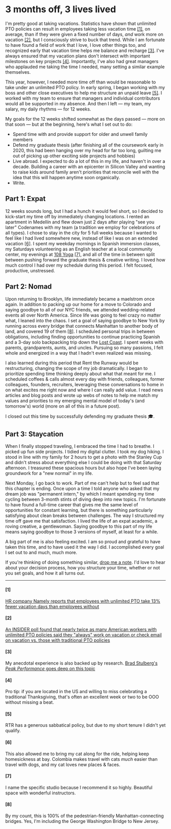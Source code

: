 <!--
.. date: 2022-11-03:00 UTC-07:00
.. tags: sabbatical
-->

# 3 months off, 3 lives lived

I'm pretty good at taking vacations. Statistics have shown that unlimited PTO policies can result in employees taking less vacation time [[1]](#1), on average, than if they were given a fixed number of days, *and* work more on vacation [[2]](#2), but I consciously strive to buck that trend. While I am fortunate to have found a field of work that I love, I love other things too, and recognized early that vacation time helps me balance and recharge [[3]](#3). I've always ensured that my vacation plans don't intersect with important milestones on key projects [[4]](#4). Importantly, I've also had great managers who applauded me taking the time I needed, many setting a similar example themselves. 

This year, however, I needed more time off than would be reasonable to take under an unlimited PTO policy. In early spring, I began working with my boss and other close executives to help me structure an unpaid leave [[5]](#5). I worked with my team to ensure that managers and individual contributors would all be supported in my absence. And then I left — my team, my salary, my daily rhythms — for 12 weeks.

My goals for the 12 weeks shifted somewhat as the days passed — more on that soon — but at the beginning, here's what I set out to do:
- Spend time with and provide support for older and unwell family members 
- Defend my graduate thesis (after finishing all of the coursework early in 2020, this had been hanging over my head for far too long, guilting me out of picking up other exciting side projects and hobbies) 
- Live abroad. I expected to do a lot of this in my life, and haven't in over a decade. Building a career with an epicenter in Silicon Valley and wanting to raise kids around family aren't priorities that reconcile well with the idea that this will happen anytime soon organically.
- Write. 

## Part 1: Expat
12 weeks sounds long, but I had a hunch it would feel short, so I decided to kick-start my time off by immediately changing locations. I rented an apartment in Medellín and flew down just 2 days after playing "see you later" Codenames with my team (a tradition we employ for celebrations of all types). I chose to stay in the city for 5 full weeks because I wanted to feel like I had lived somewhere new, instead of like I was on an extended vacation [[6]](#6). I spent my weekday mornings in Spanish immersion classes, my Saturdays volunteering as an English teacher at a local community center, my evenings at [108 Yoga](https://108yogacolombia.com/) [[7]](#7), and all of the time in between split between pushing forward the graduate thesis & creative writing. I loved how much control I had over my schedule during this period. I felt focused, productive, unstressed. 

## Part 2: Nomad

Upon returning to Brooklyn, life immediately became a maelstrom once again. In addition to packing up our home for a move to Colorado and saying goodbye to all of our NYC friends, we attended wedding-related events all over North America. Since life was going to feel crazy no matter what, I leaned into the chaos. I set a goal of saying goodbye to New York by running across every bridge that connects Manhattan to another body of land, and covered 19 of them [[8]](#8). I scheduled personal trips in between obligations, including finding opportunities to continue practicing Spanish and a 3-day solo backpacking trip down the [Lost Coast](https://www.instagram.com/p/CjHKXlmpm0e/). I spent weeks with parents, grandparents, aunts, and uncles. Pursuing so many passions, I felt whole and energized in a way that I hadn't even realized was missing.

I also learned during this period that Rent the Runway would be restructuring, changing the scope of my job dramatically. I began to prioritize spending time thinking deeply about what that meant for me. I scheduled coffees & calls almost every day with friends, colleagues, former colleagues, founders, recruiters, leveraging these conversations to home in on what excites me right now and where I can really add value. I read news articles and blog posts and wrote up webs of notes to help me match my values and priorities to my emerging mental model of today's (and tomorrow's) world (more on all of this in a future post). 

I closed out this time by successfully defending my graduate thesis 🎓. 

## Part 3: Staycation

When I finally stopped traveling, I embraced the time I had to breathe. I picked up fun side projects. I tidied my digital clutter. I took my dog hiking. I stood in line with my family for 2 hours to get a photo with the Stanley Cup and didn't stress about everything else I could be doing with that Saturday afternoon. I treasured these spacious hours but also hope I've been laying groundwork for a "new normal" in my life.

Next Monday, I go back to work. Part of me can't help but to feel sad that this chapter is ending. Once upon a time I told anyone who asked that my dream job was "permanent intern," by which I meant spending my time cycling between 3-month stints of diving deep into new topics. I'm fortunate to have found a full-time career that gives me the same level of opportunities for constant learning, but there is something particularly satisfying about clean breaks between challenges. The way I structured my time off gave me that satisfaction. I lived the life of an expat academic, a roving creative, a gentlewoman. Saying goodbye to this part of my life means saying goodbye to those 3 versions of myself, at least for a while. 

A big part of me is also feeling excited. I am so proud and grateful to have taken this time, and to have used it the way I did. I accomplished every goal I set out to and much, much more. 

If you're thinking of doing something similar, [drop me a note](mailto:emilypastewka@gmail.com). I'd love to hear about your decision process, how you structure your time, whether or not you set goals, and how it all turns out. 


----------

#### [1]
[HR company Namely reports that employees with unlimited PTO take 13% fewer vacation days than employees without](https://blog.namely.com/unlimited-vacation-policy)
#### [2]
[An INSIDER poll found that nearly twice as many American workers with unlimited PTO policies said they "always" work on vacation or check email on vacation vs. those with traditional PTO policies](https://www.insider.com/people-with-unlimited-pto-policies-spend-every-vacation-working-2019-6#:~:text=The%20poll%20found%20that%2029,plans%2C%20the%20numbers%20are%20bleak.)
#### [3]
My anecdotal experience is also backed up by research. [Brad Stulberg's *Peak Performance* goes deep on this topic](https://www.bradstulberg.com/books)
#### [4]
Pro tip: if you are located in the US and willing to miss celebrating a traditional Thanksgiving, that's often an excellent week or two to be OOO without missing a beat.
#### [5]
RTR has a generous sabbatical policy, but due to my short tenure I didn't yet qualify.
#### [6] 
This also allowed me to bring my cat along for the ride, helping keep homesickness at bay. Colombia makes travel with cats *much* easier than travel with dogs, and my cat loves new places & faces.
#### [7] 
I name the specific studio because I recommend it so highly. Beautiful space with wonderful instructors.
#### [8] 
By my count, this is 100% of the pedestrian-friendly Manhattan-connecting bridges. Yes, I'm including the George Washington Bridge to New Jersey.
